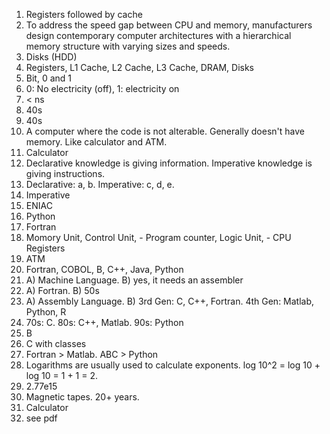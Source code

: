 1. Registers followed by cache  
2. To address the speed gap between CPU and memory, manufacturers design contemporary computer architectures with a hierarchical memory structure with varying sizes and speeds.  
3. Disks (HDD)
4. Registers, L1 Cache, L2 Cache, L3 Cache, DRAM, Disks
5. Bit, 0 and 1
6. 0: No electricity (off), 1: electricity on
7. < ns
8. 40s  
9. 40s
10. A computer where the code is not alterable. Generally doesn't have memory. Like calculator and ATM.
11. Calculator
12. Declarative knowledge is giving information. Imperative knowledge is giving instructions.
13. Declarative: a, b. Imperative: c, d, e.
14. Imperative
15. ENIAC
16. Python  
17. Fortran
18. Momory Unit, Control Unit, - Program counter, Logic Unit, - CPU Registers  
19. ATM
20. Fortran, COBOL, B, C++, Java, Python
21. A) Machine Language. B) yes, it needs an assembler
22. A) Fortran. B) 50s
23. A) Assembly Language. B) 3rd Gen: C, C++, Fortran. 4th Gen: Matlab, Python, R
24. 70s: C. 80s: C++, Matlab. 90s: Python  
25. B
26. C with classes
27. Fortran > Matlab. ABC > Python
28. Logarithms are usually used to calculate exponents. log 10^2 = log 10 + log 10 = 1 + 1 = 2.  
29. 2.77e15  
30. Magnetic tapes. 20+ years.  
31. Calculator  
32.  see pdf
